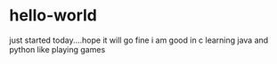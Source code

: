 # hello-world
just started today....hope it will go fine 
i am good in c
learning java and python
like playing games
